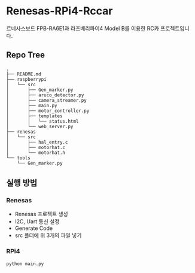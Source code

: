 # Renesas-RPi4-Rccar
 르네사스보드 FPB-RA6E1과 라즈베리파이4 Model B를 이용한 RC카 프로젝트입니다.

## Repo Tree
```
.
├── README.md
├── raspberrypi
│   └── src
│       ├── Gen_marker.py
│       ├── aruco_detector.py
│       ├── camera_streamer.py
│       ├── main.py
│       ├── motor_controller.py
│       ├── templates
│       │   └── status.html
│       └── web_server.py
├── renesas
│   └── src
│       ├── hal_entry.c
│       ├── motorhat.c
│       └── motorhat.h
└── tools
    └── Gen_marker.py
```

## 실행 방법
 ### Renesas
 - Renesas 프로젝트 생성
 - I2C, Uart 통신 설정
 - Generate Code
 - src 폴더에 위 3개의 파일 넣기

 ### RPi4
 ```bash
 python main.py
 ``` 
 